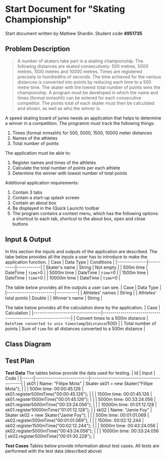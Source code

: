 # Start Document for "Skating Championship"
Start document written by Mathew Shardin. Student code **4951735**

## Problem Description
>A number of skaters take part in a skating championship. The following
distances are skated consecutively: 500 metres, 5000 metres, 1500 metres and
10000 metres. Times are registered precisely to hundredths of seconds. The
time achieved for the various distances is converted into points by reducing
each time to a 500 metre time. The skater with the lowest total number of
points wins the championship.
A program must be developed in which the name and times (format mmsshh)
can be entered for each consecutive competitor. The points total of each skater
must then be calculated and shown, as well as who the winner is. 

A speed skating board of juries needs an application that helps to determine a winner in a competition. The programm must track the following things:
1.  Times (format mmsshh) for 500, 5000, 1500, 10000 meter distances
2.  Names of the athletes
3.  Total number of points

The application must be able to:
1. Register names and times of the athletes
2. Calculate the total number of points per each athlete
3. Determine the winner with lowest number of total points

Additional application requirements:
1. Contain 3 tabs
2. Contain a start-up splash screen
3. Contain an about box
4. Be displayed in the (Quick Launch) toolbar
5. The program contains a context menu, which has the following options: a shortcut to each tab, shortcut to the about box, open and close buttons

## Input & Output
In this section the inputs and outputs of the application are described. The tabe below provides all the inputs a user has to introduce to make the application function.
| Case          | Data Type | Conditions |
|---------------|-----------|------------|
| Skater's name | String    | Not empty  |
| 500m time     | DateTime  | `time`>0   |
| 5000m time    | DateTime  | `time`>0   |
| 1500m time    | DateTime  | `time`>0   |
| 10000m time   | DateTime  | `time`>0   |

The table below provides all the outputs a user can see.
| Case                   | Data Type |
|------------------------|-----------|
| Athletes' names        | String    |
| Athletes' total points | Double    |
| Winner's name          | String    |

The tabe below provides all the calculation done by the application.
| Case                             | Calculation                                                  |
|----------------------------------|--------------------------------------------------------------|
| Convert times to a 500m distance | `DateTime converted to unix timestamp`/(`distance`/500)      |
| Total number of points           | Sum of `time` for all distances converted to a 500m distance |

## Class Diagram

## Test Plan
**Test Data**
The tables below provide the data used for testing.
| Id   | Input                     | Code                                      |
|------|---------------------------|-------------------------------------------|
| sk01 | Name: "Fillipe Mota"      | Skater sk01 = new Skater("Fillipe Mota"); |
|      | 500m time: 00:00:45.126   | sk01.register500mTime("00:00:45.126");    |
|      | 1500m time: 00:01:45.126  | sk01.register1500mTime("00:01:45.126");   |
|      | 5000m time: 00:33:24.056  | sk01.register5000mTime("00:33:24.056");   |
|      | 10000m time: 01:01:12.128 | sk01.register10000mTime("01:01:12.128");  |
| sk02 | Name: "Jamie Foy"         | Skater sk02 = new Skater("Jamie Foy");    |
|      | 500m time: 00:01:01.069   | sk02.register500mTime("00:01:01.069");    |
|      | 1500m: 00:02:12.244       | sk02.register1500mTime("00:02:12.244");   |
|      | 5000m time: 00:43:24.056  | sk02.register5000mTime("00:43:24.056");   |
|      | 10000m time: 00:33:24.056 | sk02.register500mTime("00:01:30.228");    |

**Test Cases**
Tables below provide information about test cases. All tests are performed with the test data (described above)
